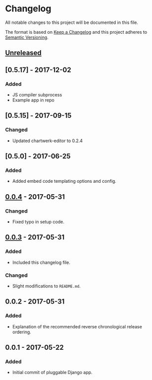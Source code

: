 # Changelog
All notable changes to this project will be documented in this file.

The format is based on [Keep a Changelog](http://keepachangelog.com/)
and this project adheres to [Semantic Versioning](http://semver.org/).

## [Unreleased]

## [0.5.17] - 2017-12-02
### Added
- JS compiler subprocess
- Example app in repo

## [0.5.15] - 2017-09-15
### Changed
- Updated chartwerk-editor to 0.2.4

## [0.5.0] - 2017-06-25
### Added
- Added embed code templating options and config.

## [0.0.4] - 2017-05-31
### Changed
- Fixed typo in setup code.

## [0.0.3] - 2017-05-31
### Added
- Included this changelog file.

### Changed
- Slight modifications to `README.md`.

## 0.0.2 - 2017-05-31
### Added
- Explanation of the recommended reverse chronological release ordering.

## 0.0.1 - 2017-05-22
### Added
- Initial commit of pluggable Django app.

[Unreleased]: https://github.com/DallasMorningNews/django-chartwerk/compare/v0.0.4...HEAD
[0.0.4]: https://github.com/DallasMorningNews/django-chartwerk/compare/v0.0.3...v0.0.4
[0.0.3]: https://github.com/DallasMorningNews/django-chartwerk/compare/v0.0.2...v0.0.3
